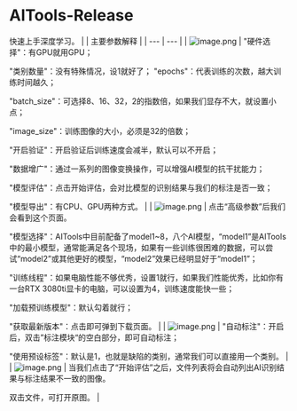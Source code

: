 # AITools-Release
快速上手深度学习。
|  | 主要参数解释 |
| --- | --- |
| ![image.png](https://cdn.nlark.com/yuque/0/2024/png/22722684/1721264388084-87e7400e-afac-40bd-b01c-94f06f423faa.png#averageHue=%23e3ecf5&clientId=u863adb93-9641-4&from=paste&height=1144&id=ub651a6cb&originHeight=1258&originWidth=364&originalType=binary&ratio=1.100000023841858&rotation=0&showTitle=false&size=376209&status=done&style=none&taskId=uc7844b87-3996-4c75-8aee-0ec18c03598&title=&width=330.9090837368297) | "硬件选择"：有GPU就用GPU；

"类别数量"：没有特殊情况，设1就好了；
"epochs"：代表训练的次数，越大训练时间越久；

"batch_size"：可选择8、16、32，2的指数倍，如果我们显存不大，就设置小点；

"image_size"：训练图像的大小，必须是32的倍数；

"开启验证"：开启验证后训练速度会减半，默认可以不开启；

"数据增广"：通过一系列的图像变换操作，可以增强AI模型的抗干扰能力；

"模型评估"：点击开始评估，会对比模型的识别结果与我们的标注是否一致；

"模型导出"：有CPU、GPU两种方式。 |
| ![image.png](https://cdn.nlark.com/yuque/0/2024/png/22722684/1721203139348-26989516-d434-49b1-9c2f-8f1428b8d775.png#averageHue=%23e7e7e7&clientId=uec75fc35-5b12-4&from=paste&height=563&id=R19H8&originHeight=619&originWidth=305&originalType=binary&ratio=1.100000023841858&rotation=0&showTitle=false&size=21186&status=done&style=none&taskId=ue753d4f6-db9b-4b7c-89e1-e0ec418af12&title=&width=277.2727212630029) | 点击“高级参数”后我们会看到这个页面。

"模型选择"：AITools中目前配备了model1~8，八个AI模型，“model1”是AITools中的最小模型，通常能满足各个现场，如果有一些训练很困难的数据，可以尝试“model2”或其他更好的模型，“model2”效果已经明显好于“model1”；

"训练线程"：如果电脑性能不够优秀，设置1就行，如果我们性能优秀，比如你有一台RTX 3080ti显卡的电脑，可以设置为4，训练速度能快一些；

"加载预训练模型"：默认勾着就行；

"获取最新版本"：点击即可弹到下载页面。
 |
| ![image.png](https://cdn.nlark.com/yuque/0/2024/png/22722684/1721203992204-c6017f4c-86f5-4bc5-970a-6ebfc6f4a8b8.png#averageHue=%238bcf83&clientId=uec75fc35-5b12-4&from=paste&height=212&id=u16556f80&originHeight=233&originWidth=346&originalType=binary&ratio=1.100000023841858&rotation=0&showTitle=false&size=59937&status=done&style=none&taskId=u25727816-70a5-4bd5-b304-89dd2583bcb&title=&width=314.54544772786556) | "自动标注"：开启后，双击”标注模块“的空白部分，即可自动标注；

"使用预设标签"：默认是1，也就是缺陷的类别，通常我们可以直接用一个类别。 |
| ![image.png](https://cdn.nlark.com/yuque/0/2024/png/22722684/1721264175281-67cf51e0-8469-4aa6-885a-7994e759356f.png#averageHue=%2394b4aa&clientId=u863adb93-9641-4&from=paste&height=122&id=u574e663d&originHeight=134&originWidth=410&originalType=binary&ratio=1.100000023841858&rotation=0&showTitle=false&size=77801&status=done&style=none&taskId=u859754b3-c654-4533-8c63-c9d6ed52081&title=&width=372.72726464862683) | 当我们点击了“开始评估”之后，文件列表将会自动列出AI识别结果与标注结果不一致的图像。

双击文件，可打开原图。 |


